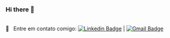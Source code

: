 ### Hi there :rocket:

<!--
**gabsoares11/gabsoares11** is a ✨ _special_ ✨ repository because its `README.md` (this file) appears on your GitHub profile.-->

<br> :email: &nbsp; Entre em contato comigo: [![Linkedin Badge](https://img.shields.io/badge/-gabryelle--soares-blue?style=flat-square&logo=Linkedin&logoColor=white&link=https://www.linkedin.com/in/gabryelle-soares/)](https://www.linkedin.com/in/gabryelle-soares/) 
| 
[![Gmail Badge](https://img.shields.io/badge/-gabryelle.ss3@gmail.com-c14438?style=flat-square&logo=Gmail&logoColor=white&link=mailto:gabryelle.ss3@gmail.com)](mailto:gabryelle.ss3@gmail.com)


